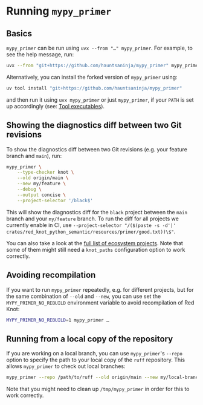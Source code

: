 # Running `mypy_primer`

## Basics

`mypy_primer` can be run using `uvx --from "…" mypy_primer`. For example, to see the help message, run:

```sh
uvx --from "git+https://github.com/hauntsaninja/mypy_primer" mypy_primer -h
```

Alternatively, you can install the forked version of `mypy_primer` using:

```sh
uv tool install "git+https://github.com/hauntsaninja/mypy_primer"
```

and then run it using `uvx mypy_primer` or just `mypy_primer`, if your `PATH` is set up accordingly (see: [Tool executables]).

## Showing the diagnostics diff between two Git revisions

To show the diagnostics diff between two Git revisions (e.g. your feature branch and `main`), run:

```sh
mypy_primer \
    --type-checker knot \
    --old origin/main \
    --new my/feature \
    --debug \
    --output concise \
    --project-selector '/black$'
```

This will show the diagnostics diff for the `black` project between the `main` branch and your `my/feature` branch. To run the
diff for all projects we currently enable in CI, use `--project-selector "/($(paste -s -d'|' crates/red_knot_python_semantic/resources/primer/good.txt))\$"`.

You can also take a look at the [full list of ecosystem projects]. Note that some of them might still need a `knot_paths` configuration
option to work correctly.

## Avoiding recompilation

If you want to run `mypy_primer` repeatedly, e.g. for different projects, but for the same combination of `--old` and `--new`, you
can use set the `MYPY_PRIMER_NO_REBUILD` environment variable to avoid recompilation of Red Knot:

```sh
MYPY_PRIMER_NO_REBUILD=1 mypy_primer …
```

## Running from a local copy of the repository

If you are working on a local branch, you can use `mypy_primer`'s `--repo` option to specify the path to your local copy of the `ruff` repository.
This allows `mypy_primer` to check out local branches:

```sh
mypy_primer --repo /path/to/ruff --old origin/main --new my/local-branch …
```

Note that you might need to clean up `/tmp/mypy_primer` in order for this to work correctly.

[full list of ecosystem projects]: https://github.com/hauntsaninja/mypy_primer/blob/master/mypy_primer/projects.py
[tool executables]: https://docs.astral.sh/uv/concepts/tools/#tool-executables
